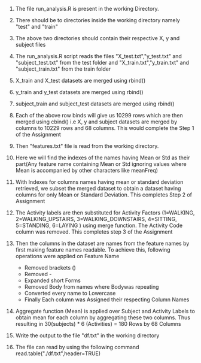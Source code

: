 1. The file run_analysis.R is present in the working Directory.
2. There should be to directories inside the working directory namely "test" and "train"
3. The above two directories should contain their respective X, y and subject files

4. The run_analysis.R script reads the files "X_test.txt","y_test.txt" and "subject_test.txt" from the test folder and "X_train.txt","y_train.txt" and "subject_train.txt" from the train folder 
5. X_train and X_test datasets are merged using rbind()
6. y_train and y_test datasets are merged using rbind()
7. subject_train and subject_test datasets are merged using rbind()
8. Each of the above row binds will give us 10299 rows which are then merged using cbind() i.e X, y and subject datasets are merged by columns to 10229 rows and 68 columns. This would complete the Step 1 of the Assignment
9. Then "features.txt" file is read  from the working directory.
10. Here we will find the indexes of the names having Mean or Std as their part(Any feature name containing Mean or Std ignoring values where Mean is accompanied by other characters like meanFreq)
11. With Indexes for columns names having mean or standard deviation retrieved, we subset the merged dataset to obtain a dataset having columns for only Mean or Standard Deviation. This completes Step 2 of Assignment
12. The Activity labels are then substituted for Activity Factors (1=WALKING, 2=WALKING_UPSTAIRS, 3=WALKING_DOWNSTAIRS, 4=SITTING, 5=STANDING, 6=LAYING ) using merge function. The Activity Code column was removed. This completes step 3 of the Assignment
13. Then the columns in the dataset are names from the feature names by first making feature names readable. To achieve this, following operations were applied on Feature Name
	* Removed brackets ()
	* Removed - 
	* Expanded short Forms
	* Removed Body from names where Bodywas repeating
	* Converted every name to Lowercase
	* Finally Each column was Assigned their respecting Column Names
14. Aggregate function (Mean) is  applied over Subject and Activity Labels to obtain mean for each column by aggregating these two columns. Thus resulting in 30(subjects) * 6 (Activities) = 180 Rows by 68 Columns
15. Write the output to the file "df.txt" in the working directory
16. The file can read by using the following command
	read.table("./df.txt",header=TRUE)   